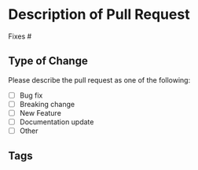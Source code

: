 # Description of Pull Request

Fixes #<!-- IssueNumber-->

## Type of Change

Please describe the pull request as one of the following:

- [ ] Bug fix
- [ ] Breaking change
- [ ] New Feature
- [ ] Documentation update
- [ ] Other

## Tags
